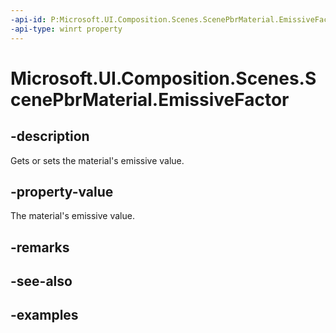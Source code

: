 ```yaml
---
-api-id: P:Microsoft.UI.Composition.Scenes.ScenePbrMaterial.EmissiveFactor
-api-type: winrt property
---
```


<!-- Property syntax.
public Vector3 EmissiveFactor { get;  set; }
-->

# Microsoft.UI.Composition.Scenes.ScenePbrMaterial.EmissiveFactor

## -description

Gets or sets the material's emissive value.

## -property-value

The material's emissive value.

## -remarks

## -see-also

## -examples

